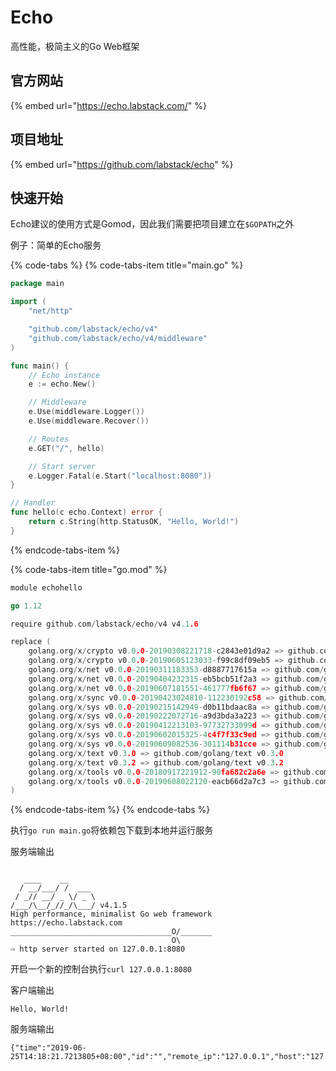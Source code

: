 # Echo

高性能，极简主义的Go Web框架

## 官方网站

{% embed url="https://echo.labstack.com/" %}

## 项目地址

{% embed url="https://github.com/labstack/echo" %}

## 快速开始

Echo建议的使用方式是Gomod，因此我们需要把项目建立在`$GOPATH`之外

例子：简单的Echo服务

{% code-tabs %}
{% code-tabs-item title="main.go" %}
```go
package main

import (
	"net/http"

	"github.com/labstack/echo/v4"
	"github.com/labstack/echo/v4/middleware"
)

func main() {
	// Echo instance
	e := echo.New()

	// Middleware
	e.Use(middleware.Logger())
	e.Use(middleware.Recover())

	// Routes
	e.GET("/", hello)

	// Start server
	e.Logger.Fatal(e.Start("localhost:8080"))
}

// Handler
func hello(c echo.Context) error {
	return c.String(http.StatusOK, "Hello, World!")
}

```
{% endcode-tabs-item %}

{% code-tabs-item title="go.mod" %}
```go
module echohello

go 1.12

require github.com/labstack/echo/v4 v4.1.6

replace (
	golang.org/x/crypto v0.0.0-20190308221718-c2843e01d9a2 => github.com/golang/crypto v0.0.0-20190308221718-c2843e01d9a2
	golang.org/x/crypto v0.0.0-20190605123033-f99c8df09eb5 => github.com/golang/crypto v0.0.0-20190605123033-f99c8df09eb5
	golang.org/x/net v0.0.0-20190311183353-d8887717615a => github.com/golang/net v0.0.0-20190311183353-d8887717615a
	golang.org/x/net v0.0.0-20190404232315-eb5bcb51f2a3 => github.com/golang/net v0.0.0-20190404232315-eb5bcb51f2a3
	golang.org/x/net v0.0.0-20190607181551-461777fb6f67 => github.com/golang/net v0.0.0-20190607181551-461777fb6f67
	golang.org/x/sync v0.0.0-20190423024810-112230192c58 => github.com/golang/sync v0.0.0-20190423024810-112230192c58
	golang.org/x/sys v0.0.0-20190215142949-d0b11bdaac8a => github.com/golang/sys v0.0.0-20190215142949-d0b11bdaac8a
	golang.org/x/sys v0.0.0-20190222072716-a9d3bda3a223 => github.com/golang/sys v0.0.0-20190222072716-a9d3bda3a223
	golang.org/x/sys v0.0.0-20190412213103-97732733099d => github.com/golang/sys v0.0.0-20190412213103-97732733099d
	golang.org/x/sys v0.0.0-20190602015325-4c4f7f33c9ed => github.com/golang/sys v0.0.0-20190602015325-4c4f7f33c9ed
	golang.org/x/sys v0.0.0-20190609082536-301114b31cce => github.com/golang/sys v0.0.0-20190609082536-301114b31cce
	golang.org/x/text v0.3.0 => github.com/golang/text v0.3.0
	golang.org/x/text v0.3.2 => github.com/golang/text v0.3.2
	golang.org/x/tools v0.0.0-20180917221912-90fa682c2a6e => github.com/golang/tools v0.0.0-20180917221912-90fa682c2a6e
	golang.org/x/tools v0.0.0-20190608022120-eacb66d2a7c3 => github.com/golang/tools v0.0.0-20190608022120-eacb66d2a7c3
)

```
{% endcode-tabs-item %}
{% endcode-tabs %}

执行`go run main.go`将依赖包下载到本地并运行服务

服务端输出

```text

   ____    __
  / __/___/ /  ___
 / _// __/ _ \/ _ \
/___/\__/_//_/\___/ v4.1.5
High performance, minimalist Go web framework
https://echo.labstack.com
____________________________________O/_______
                                    O\
⇨ http server started on 127.0.0.1:8080
```

开启一个新的控制台执行`curl 127.0.0.1:8080`

客户端输出

```text
Hello, World!
```

服务端输出

```text
{"time":"2019-06-25T14:18:21.7213805+08:00","id":"","remote_ip":"127.0.0.1","host":"127.0.0.1:8080","method":"GET","uri":"/","user_agent":"curl/7.65.1","status":200,"error":"","latency":0,"latency_human":"0s","bytes_in":0,"bytes_out":13}
```

